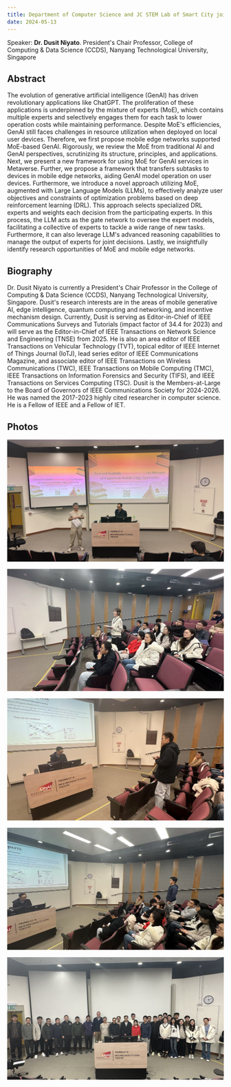 ```yaml
---
title: Department of Computer Science and JC STEM Lab of Smart City jointly present. Toward Scalable Generative AI via Mixture of Experts in Mobile Edge Networks
date: 2024-05-13
---
```


Speaker: 
**Dr. Dusit Niyato**. President's Chair Professor,
College of Computing & Data Science (CCDS), Nanyang Technological University, Singapore
<!--more-->


## Abstract 

The evolution of generative artificial intelligence (GenAI) has driven revolutionary applications like ChatGPT. The proliferation of these applications is underpinned by the mixture of experts (MoE), which contains multiple experts and selectively engages them for each task to lower operation costs while maintaining performance. Despite MoE's efficiencies, GenAI still faces challenges in resource utilization when deployed on local user devices. Therefore, we first propose mobile edge networks supported MoE-based GenAI. Rigorously, we review the MoE from traditional AI and GenAI perspectives, scrutinizing its structure, principles, and applications. Next, we present a new framework for using MoE for GenAI services in Metaverse. Further, we propose a framework that transfers subtasks to devices in mobile edge networks, aiding GenAI model operation on user devices. Furthermore, we introduce a novel approach utilizing MoE, augmented with Large Language Models (LLMs), to effectively analyze user objectives and constraints of optimization problems based on deep reinforcement learning (DRL). This approach selects specialized DRL experts and weights each decision from the participating experts. In this process, the LLM acts as the gate network to oversee the expert models, facilitating a collective of experts to tackle a wide range of new tasks. Furthermore, it can also leverage LLM's advanced reasoning capabilities to manage the output of experts for joint decisions. Lastly, we insightfully identify research opportunities of MoE and mobile edge networks.

## Biography

Dr. Dusit Niyato is currently a President's Chair Professor in the College of Computing & Data Science (CCDS), Nanyang Technological University, Singapore. Dusit's research interests are in the areas of mobile generative AI, edge intelligence, quantum computing and networking, and incentive mechanism design. Currently, Dusit is serving as Editor-in-Chief of IEEE Communications Surveys and Tutorials (impact factor of 34.4 for 2023) and will serve as the Editor-in-Chief of IEEE Transactions on Network Science and Engineering (TNSE) from 2025. He is also an area editor of IEEE Transactions on Vehicular Technology (TVT), topical editor of IEEE Internet of Things Journal (IoTJ), lead series editor of IEEE Communications Magazine, and associate editor of IEEE Transactions on Wireless Communications (TWC), IEEE Transactions on Mobile Computing (TMC), IEEE Transactions on Information Forensics and Security (TIFS), and IEEE Transactions on Services Computing (TSC). Dusit is the Members-at-Large to the Board of Governors of IEEE Communications Society for 2024-2026. He was named the 2017-2023 highly cited researcher in computer science. He is a Fellow of IEEE and a Fellow of IET.


## Photos

![Dr. Dusit Niyato giving his presentation](WechatIMG2850.jpg "Prof. Yuguang Fang introducing Prof. Dusit Niyato")


![Q&A session after the presentation](WechatIMG994.jpg "Q&A session with Dr. Dusit Niyato")

![Q&A session after the presentation](WechatIMG995.jpg "Q&A session with Dr. Dusit Niyato")

![Q&A session after the presentation](WechatIMG993.jpg "Q&A session with Dr. Dusit Niyato")


![Audience attending the seminar](WechatIMG2851.jpg "Attendees at the seminar")

